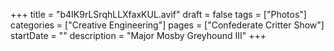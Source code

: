 +++
title = "b4IK9rLSrqhLLXfaxKUL.avif"
draft = false
tags = ["Photos"]
categories = ["Creative Engineering"]
pages = ["Confederate Critter Show"]
startDate = ""
description = "Major Mosby Greyhound III"
+++

